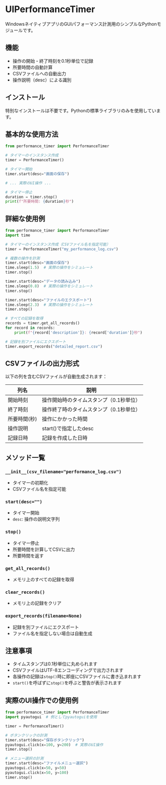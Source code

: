 # UIPerformanceTimer

WindowsネイティブアプリのGUIパフォーマンス計測用のシンプルなPythonモジュールです。

## 機能

- 操作の開始・終了時刻を0.1秒単位で記録
- 所要時間の自動計算
- CSVファイルへの自動出力
- 操作説明（desc）による識別

## インストール

特別なインストールは不要です。Pythonの標準ライブラリのみを使用しています。

## 基本的な使用方法

```python
from performance_timer import PerformanceTimer

# タイマーのインスタンス作成
timer = PerformanceTimer()

# タイマー開始
timer.start(desc="画面の保存")

# ... 実際のUI操作 ...

# タイマー停止
duration = timer.stop()
print(f"所要時間: {duration}秒")
```

## 詳細な使用例

```python
from performance_timer import PerformanceTimer
import time

# タイマーのインスタンス作成（CSVファイル名を指定可能）
timer = PerformanceTimer("my_performance_log.csv")

# 複数の操作を計測
timer.start(desc="画面の保存")
time.sleep(1.5)  # 実際の操作をシミュレート
timer.stop()

timer.start(desc="データの読み込み")
time.sleep(0.8)  # 実際の操作をシミュレート
timer.stop()

timer.start(desc="ファイルのエクスポート")
time.sleep(2.3)  # 実際の操作をシミュレート
timer.stop()

# すべての記録を取得
records = timer.get_all_records()
for record in records:
    print(f"{record['description']}: {record['duration']}秒")

# 記録を別ファイルにエクスポート
timer.export_records("detailed_report.csv")
```

## CSVファイルの出力形式

以下の列を含むCSVファイルが自動生成されます：

| 列名 | 説明 |
|------|------|
| 開始時刻 | 操作開始時のタイムスタンプ（0.1秒単位） |
| 終了時刻 | 操作終了時のタイムスタンプ（0.1秒単位） |
| 所要時間(秒) | 操作にかかった時間 |
| 操作説明 | start()で指定したdesc |
| 記録日時 | 記録を作成した日時 |

## メソッド一覧

### `__init__(csv_filename="performance_log.csv")`
- タイマーの初期化
- CSVファイル名を指定可能

### `start(desc="")`
- タイマー開始
- `desc`: 操作の説明文字列

### `stop()`
- タイマー停止
- 所要時間を計算してCSVに出力
- 所要時間を返す

### `get_all_records()`
- メモリ上のすべての記録を取得

### `clear_records()`
- メモリ上の記録をクリア

### `export_records(filename=None)`
- 記録を別ファイルにエクスポート
- ファイル名を指定しない場合は自動生成

## 注意事項

- タイムスタンプは0.1秒単位に丸められます
- CSVファイルはUTF-8エンコーディングで出力されます
- 各操作の記録は`stop()`時に即座にCSVファイルに書き込まれます
- `start()`を呼ばずに`stop()`を呼ぶと警告が表示されます

## 実際のUI操作での使用例

```python
from performance_timer import PerformanceTimer
import pyautogui  # 例としてpyautoguiを使用

timer = PerformanceTimer()

# ボタンクリックの計測
timer.start(desc="保存ボタンクリック")
pyautogui.click(x=100, y=200)  # 実際のUI操作
timer.stop()

# メニュー選択の計測
timer.start(desc="ファイルメニュー選択")
pyautogui.click(x=50, y=50)
pyautogui.click(x=50, y=100)
timer.stop()
```
